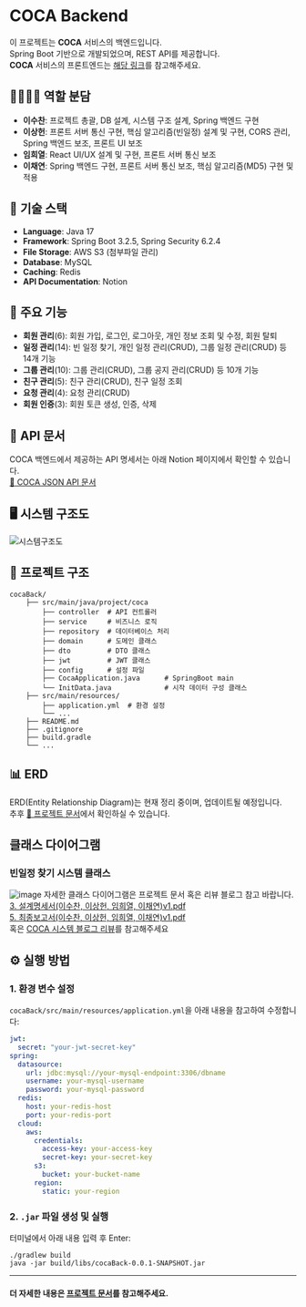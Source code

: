 # COCA Backend

이 프로젝트는 **COCA** 서비스의 백엔드입니다.  
Spring Boot 기반으로 개발되었으며, REST API를 제공합니다.  
**COCA** 서비스의 프론트엔드는 [해당 링크](https://github.com/kit-COCA/cocaFront2)를 참고해주세요.

## 👨‍💻👩‍💻 역할 분담
- **이수찬**: 프로젝트 총괄, DB 설계, 시스템 구조 설계, Spring 백엔드 구현  
- **이상헌**: 프론트 서버 통신 구현, 핵심 알고리즘(빈일정) 설계 및 구현, CORS 관리, Spring 백엔드 보조, 프론트 UI 보조  
- **임희열**: React UI/UX 설계 및 구현, 프론트 서버 통신 보조  
- **이채연**: Spring 백엔드 구현, 프론트 서버 통신 보조, 핵심 알고리즘(MD5) 구현 및 적용  

## 🚀 기술 스택
- **Language**: Java 17
- **Framework**: Spring Boot 3.2.5, Spring Security 6.2.4
- **File Storage**: AWS S3 (첨부파일 관리)
- **Database**: MySQL
- **Caching**: Redis
- **API Documentation**: Notion

## 📌 주요 기능 
- **회원 관리**(6): 회원 가입, 로그인, 로그아웃, 개인 정보 조회 및 수정, 회원 탈퇴
- **일정 관리**(14): 빈 일정 찾기, 개인 일정 관리(CRUD), 그룹 일정 관리(CRUD) 등 14개 기능
- **그룹 관리**(10): 그룹 관리(CRUD), 그룹 공지 관리(CRUD) 등 10개 기능
- **친구 관리**(5): 친구 관리(CRUD), 친구 일정 조회
- **요청 관리**(4): 요청 관리(CRUD)
- **회원 인증**(3): 회원 토큰 생성, 인증, 삭제

## 📖 API 문서  
COCA 백엔드에서 제공하는 API 명세서는 아래 Notion 페이지에서 확인할 수 있습니다.  
[📄 COCA JSON API 문서](https://bitter-nut-ad9.notion.site/COCA-Json-API-Doc-1b7328d2c5d94c058f0bacc363d484e8)

## 🖥️ 시스템 구조도
![시스템구조도](https://github.com/user-attachments/assets/24f5f984-5380-4cfb-9127-7f36710438d3)

## 📂 프로젝트 구조
```
cocaBack/
    ├── src/main/java/project/coca
        ├── controller  # API 컨트롤러
        ├── service     # 비즈니스 로직
        ├── repository  # 데이터베이스 처리
        ├── domain      # 도메인 클래스
        ├── dto         # DTO 클래스
        ├── jwt         # JWT 클래스
        ├── config      # 설정 파일
        ├── CocaApplication.java      # SpringBoot main
        └── InitData.java             # 시작 데이터 구성 클래스
    ├── src/main/resources/
        ├── application.yml  # 환경 설정
        └── ...
    ├── README.md
    ├── .gitignore
    ├── build.gradle
    └── ...
```
## 📊 ERD  
ERD(Entity Relationship Diagram)는 현재 정리 중이며, 업데이트될 예정입니다.  
추후 [📂 프로젝트 문서](https://github.com/kit-COCA/cocaBack/tree/main/documents)에서 확인하실 수 있습니다.

## 클래스 다이어그램
### 빈일정 찾기 시스템 클래스
![image](https://github.com/user-attachments/assets/6872a2a2-3b63-4f8c-9ce1-b0907c6cf2b5)
자세한 클래스 다이어그램은 프로젝트 문서 혹은 리뷰 블로그 참고 바랍니다.  
[3. 설계명세서(이수찬, 이상헌, 임희열, 이채연)v1.pdf](https://github.com/kit-COCA/cocaBack/blob/main/documents/3.%20%E1%84%89%E1%85%A5%E1%86%AF%E1%84%80%E1%85%A8%E1%84%86%E1%85%A7%E1%86%BC%E1%84%89%E1%85%A6%E1%84%89%E1%85%A5(%E1%84%8B%E1%85%B5%E1%84%89%E1%85%AE%E1%84%8E%E1%85%A1%E1%86%AB%2C%20%E1%84%8B%E1%85%B5%E1%84%89%E1%85%A1%E1%86%BC%E1%84%92%E1%85%A5%E1%86%AB%2C%20%E1%84%8B%E1%85%B5%E1%86%B7%E1%84%92%E1%85%B4%E1%84%8B%E1%85%A7%E1%86%AF%2C%20%E1%84%8B%E1%85%B5%E1%84%8E%E1%85%A2%E1%84%8B%E1%85%A7%E1%86%AB)v1.pdf)    
[5. 최종보고서(이수찬, 이상헌, 임희열, 이채연)v1.pdf](https://github.com/kit-COCA/cocaBack/blob/main/documents/5.%20%E1%84%8E%E1%85%AC%E1%84%8C%E1%85%A9%E1%86%BC%E1%84%87%E1%85%A9%E1%84%80%E1%85%A9%E1%84%89%E1%85%A5(%E1%84%8B%E1%85%B5%E1%84%89%E1%85%AE%E1%84%8E%E1%85%A1%E1%86%AB%2C%20%E1%84%8B%E1%85%B5%E1%84%89%E1%85%A1%E1%86%BC%E1%84%92%E1%85%A5%E1%86%AB%2C%20%E1%84%8B%E1%85%B5%E1%86%B7%E1%84%92%E1%85%B4%E1%84%8B%E1%85%A7%E1%86%AF%2C%20%E1%84%8B%E1%85%B5%E1%84%8E%E1%85%A2%E1%84%8B%E1%85%A7%E1%86%AB)v1.pdf)  
혹은 [COCA 시스템 블로그 리뷰](https://velog.io/@lsc4814/COCA-v1-%EA%B5%AC%ED%98%84-%EC%8B%9C%EC%8A%A4%ED%85%9C-%EB%A6%AC%EB%B7%B0)를 참고해주세요

## ⚙️ 실행 방법
### 1. 환경 변수 설정
`cocaBack/src/main/resources/application.yml`을 아래 내용을 참고하여 수정합니다:
```yaml
jwt:
  secret: "your-jwt-secret-key"
spring:
  datasource:
    url: jdbc:mysql://your-mysql-endpoint:3306/dbname
    username: your-mysql-username
    password: your-mysql-password
  redis:
    host: your-redis-host
    port: your-redis-port
  cloud:
    aws:
      credentials:
        access-key: your-access-key
        secret-key: your-secret-key
      s3:
        bucket: your-bucket-name
      region:
        static: your-region
```
### 2. `.jar` 파일 생성 및 실행
터미널에서 아래 내용 입력 후 Enter:
``` 
./gradlew build
java -jar build/libs/cocaBack-0.0.1-SNAPSHOT.jar
```
---
#### 더 자세한 내용은 [프로젝트 문서](https://github.com/kit-COCA/cocaBack/tree/main/documents)를 참고해주세요.
